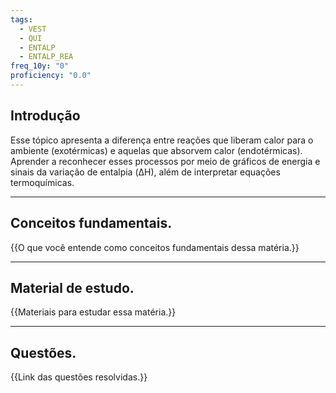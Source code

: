 ```yaml
---
tags:
  - VEST
  - QUI
  - ENTALP
  - ENTALP_REA
freq_10y: "0"
proficiency: "0.0"
---
```

## Introdução

Esse tópico apresenta a diferença entre reações que liberam calor para o ambiente (exotérmicas) e aquelas que absorvem calor (endotérmicas). Aprender a reconhecer esses processos por meio de gráficos de energia e sinais da variação de entalpia (ΔH), além de interpretar equações termoquímicas.

--- 
## Conceitos fundamentais.

{{O que você entende como conceitos fundamentais dessa matéria.}}

---
## Material de estudo.

{{Materiais para estudar essa matéria.}}

--- 
## Questões.

{{Link das questões resolvidas.}}